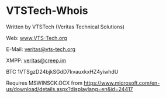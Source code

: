 # VTSTech-Whois

Written by VTSTech (Veritas Technical Solutions)

Web: www.VTS-Tech.org

E-Mail: veritas@vts-tech.org

XMPP: veritas@creep.im

BTC 1VTSgzD24bjkSGdD7kvauxkxHZ4yiwhdU

Requires MSWINSCK.OCX from https://www.microsoft.com/en-us/download/details.aspx?displaylang=en&id=24417
